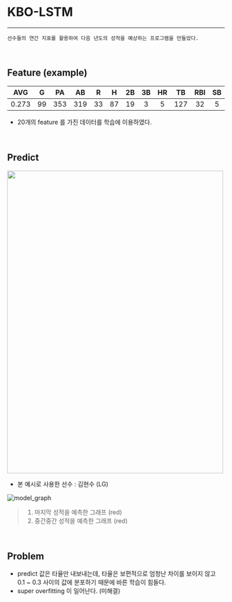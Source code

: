 
# KBO-LSTM

-----

    선수들의 연간 지표를 활용하여 다음 년도의 성적을 예상하는 프로그램을 만들었다. 

<br/>

## Feature (example)

|AVG|G|PA|AB|R|H|2B|3B|HR|TB|RBI|SB|CS|BB|HBP|SO|GDP|SLG|OBP|E|
|:---:|:---:|:---:|:---:|:---:|:---:|:---:|:---:|:---:|:---:|:---:|:---:|:---:|:---:|:---:|:---:|:---:|:---:|:---:|:---:|
|0.273|99|353|319|33|87|19|3|5|127|32|5|2|26|5|46|12|0.398|0.335|3|

- 20개의 feature 를 가진 데이터를 학습에 이용하였다. 

<br/>

## Predict

<img 
    src="![김현수](https://user-images.githubusercontent.com/71556009/185950621-14c1b60d-4509-4efb-aa71-0e158639567a.jpg)"
    width="500px" 
    height="700px"
/>
- 본 예시로 사용한 선수 : 김현수 (LG)

![model_graph](https://user-images.githubusercontent.com/71556009/185950647-517409ee-da4b-4e76-8f6e-098af75bdd0e.png)

> 1. 마지막 성적을 예측한 그래프 (red)
> 2. 중간중간 성적을 예측한 그래프 (red)

<br/>

## Problem

- predict 값은 타율만 내보내는데, 타율은 보편적으로 엄청난 차이를 보이지 않고 0.1 ~ 0.3 사이의 값에 분포하기 때문에 바른 학습이 힘들다.
- super overfitting 이 일어난다. (미해결)

<br/>

